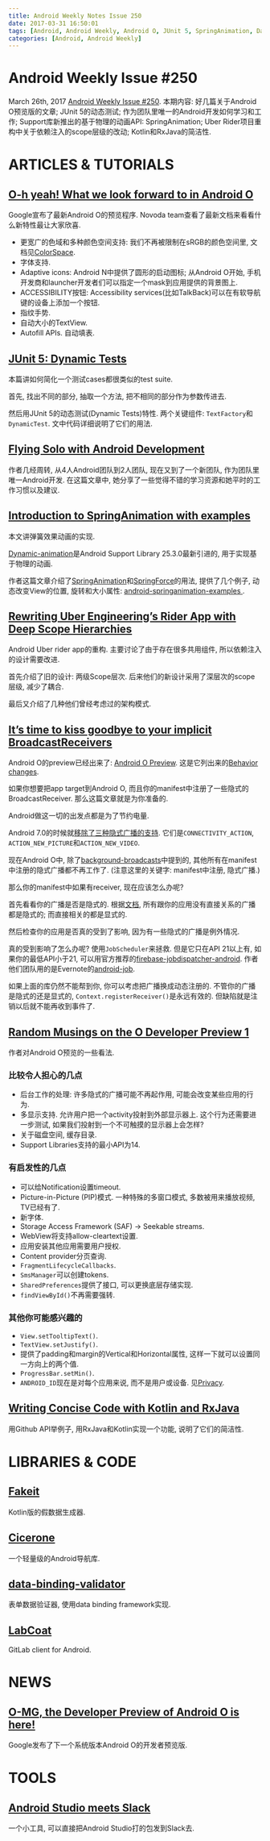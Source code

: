 ```yaml
---
title: Android Weekly Notes Issue 250
date: 2017-03-31 16:50:01
tags: [Android, Android Weekly, Android O, JUnit 5, SpringAnimation, Dagger, Injection, BroadcastReceiver, Kotlin, RxJava]
categories: [Android, Android Weekly]
---
```



# Android Weekly Issue #250
March 26th, 2017
[Android Weekly Issue #250](http://androidweekly.net/issues/issue-250).
本期内容: 好几篇关于Android O预览版的文章; JUnit 5的动态测试; 作为团队里唯一的Android开发如何学习和工作; Support库新推出的基于物理的动画API: SpringAnimation; Uber Rider项目重构中关于依赖注入的scope层级的改动; Kotlin和RxJava的简洁性.

<!-- more -->

# ARTICLES & TUTORIALS
## [O-h yeah! What we look forward to in Android O](https://www.novoda.com/blog/o-h-yeah-what-we-look-forward-to-in-android-o/)
Google宣布了最新Android O的预览程序. Novoda team查看了最新文档来看看什么新特性最让大家欣喜.

- 更宽广的色域和多种颜色空间支持: 
我们不再被限制在sRGB的颜色空间里, 文档见[ColorSpace](https://developer.android.com/reference/android/graphics/ColorSpace.html).
- 字体支持.
- Adaptive icons: Android N中提供了圆形的启动图标; 从Android O开始, 手机开发商和launcher开发者们可以指定一个mask到应用提供的背景图上.
- ACCESSIBILITY按钮: Accessibility services(比如TalkBack)可以在有软导航键的设备上添加一个按钮.
- 指纹手势.
- 自动大小的TextView.
- Autofill APIs. 自动填表.


## [JUnit 5: Dynamic Tests](https://blog.stylingandroid.com/junit-5-dynamic-tests/)
本篇讲如何简化一个测试cases都很类似的test suite.

首先, 找出不同的部分, 抽取一个方法, 把不相同的部分作为参数传进去.

然后用JUnit 5的动态测试(Dynamic Tests)特性.
两个关键组件: `TextFactory`和`DynamicTest`.
文中代码详细说明了它们的用法.

## [Flying Solo with Android Development](https://hackernoon.com/flying-solo-with-android-development-c52d911b62bf?gi=c13f45395440#.bdab0pxgy)
作者几经周转, 从4人Android团队到2人团队, 现在又到了一个新团队, 作为团队里唯一Android开发. 在这篇文章中, 她分享了一些觉得不错的学习资源和她平时的工作习惯以及建议.


## [Introduction to SpringAnimation with examples](https://www.thedroidsonroids.com/blog/android/springanimation-examples/)
本文讲弹簧效果动画的实现.

[Dynamic-animation](https://developer.android.com/reference/android/support/animation/package-summary.html)是Android Support Library 25.3.0最新引进的, 用于实现基于物理的动画.

作者这篇文章介绍了[SpringAnimation](https://developer.android.com/reference/android/support/animation/SpringAnimation.html)和[SpringForce](https://developer.android.com/reference/android/support/animation/SpringForce.html)的用法, 提供了几个例子, 动态改变View的位置, 旋转和大小属性: [android-springanimation-examples
](https://github.com/AlexKrupa/android-springanimation-examples).


## [Rewriting Uber Engineering’s Rider App with Deep Scope Hierarchies](https://eng.uber.com/deep-scope-hierarchies/)
Android Uber rider app的重构.
主要讨论了由于存在很多共用组件, 所以依赖注入的设计需要改进.

首先介绍了旧的设计: 两级Scope层次.
后来他们的新设计采用了深层次的scope层级, 减少了耦合.

最后又介绍了几种他们曾经考虑过的架构模式.


## [It’s time to kiss goodbye to your implicit BroadcastReceivers](https://medium.com/@iiro.krankka/its-time-to-kiss-goodbye-to-your-implicit-broadcastreceivers-eefafd9f4f8a#.67j4153n6)
Android O的preview已经出来了: [Android O Preview](https://developer.android.com/preview/index.html). 这是它列出来的[Behavior changes](https://developer.android.com/preview/behavior-changes.html).

如果你想要把app target到Android O, 而且你的manifest中注册了一些隐式的BroadcastReceiver. 那么这篇文章就是为你准备的.

Android做这一切的出发点都是为了节约电量.

Android 7.0的时候就[移除了三种隐式广播的支持](https://developer.android.com/about/versions/nougat/android-7.0-changes.html#bg-opt). 它们是`CONNECTIVITY_ACTION`,  `ACTION_NEW_PICTURE`和`ACTION_NEW_VIDEO`.

现在Android O中, 除了[background-broadcasts](https://developer.android.com/preview/features/background-broadcasts.html)中提到的, 其他所有在manifest中注册的隐式广播都不再工作了. (注意这里的关键字: manifest中注册, 隐式广播.)

那么你的manifest中如果有receiver, 现在应该怎么办呢?

首先看看你的广播是否是隐式的. 根据[文档](https://developer.android.com/preview/features/background.html#broadcasts), 所有跟你的应用没有直接关系的广播都是隐式的; 而直接相关的都是显式的.

然后检查你的应用是否真的受到了影响, 因为有一些隐式的广播是例外情况.

真的受到影响了怎么办呢? 使用`JobScheduler`来拯救. 但是它只在API 21以上有, 如果你的最低API小于21, 可以用官方推荐的[firebase-jobdispatcher-android](https://github.com/firebase/firebase-jobdispatcher-android). 作者他们团队用的是Evernote的[android-job](https://github.com/evernote/android-job).


如果上面的库仍然不能帮到你, 你可以考虑把广播换成动态注册的.
不管你的广播是隐式的还是显式的, `Context.registerReceiver()`是永远有效的. 但缺陷就是注销以后就不能再收到事件了.


## [Random Musings on the O Developer Preview 1](https://commonsware.com/blog/2017/03/22/random-musings-o-developer-preview-1.html)
作者对Android O预览的一些看法.

### 比较令人担心的几点
- 后台工作的处理: 许多隐式的广播可能不再起作用, 可能会改变某些应用的行为.
- 多显示支持. 允许用户把一个activity投射到外部显示器上. 这个行为还需要进一步测试, 如果我们投射到一个不可触摸的显示器上会怎样?
- 关于磁盘空间, 缓存目录.
- Support Libraries支持的最小API为14.

### 有启发性的几点
- 可以给Notification设置timeout.
- Picture-in-Picture (PIP)模式. 一种特殊的多窗口模式, 多数被用来播放视频, TV已经有了.
- 新字体.
- Storage Access Framework (SAF) -> Seekable streams.
- WebView将支持allow-cleartext设置.
- 应用安装其他应用需要用户授权.
- Content provider分页查询.
- `FragmentLifecycleCallbacks`.
- `SmsManager`可以创建tokens.
- `SharedPreferences`提供了接口, 可以更换底层存储实现.
- `findViewById()`不再需要强转.

### 其他你可能感兴趣的
- `View.setTooltipText()`.
- `TextView.setJustify()`.
- 提供了padding和margin的Vertical和Horizontal属性, 这样一下就可以设置同一方向上的两个值.
- `ProgressBar.setMin()`.
- `ANDROID_ID`现在是对每个应用来说, 而不是用户或设备. 见[Privacy](https://developer.android.com/preview/behavior-changes.html#privacy-all).


## [Writing Concise Code with Kotlin and RxJava](https://pspdfkit.com/blog/2017/writing-concise-code-with-kotlin-and-rxjava/)
用Github API举例子, 用RxJava和Kotlin实现一个功能, 说明了它们的简洁性.

# LIBRARIES & CODE
## [Fakeit](https://github.com/moove-it/fakeit)
Kotlin版的假数据生成器.

## [Cicerone](https://github.com/terrakok/Cicerone)
一个轻量级的Android导航库.

## [data-binding-validator](https://github.com/Ilhasoft/data-binding-validator)
表单数据验证器, 使用data binding framework实现.

## [LabCoat](https://github.com/Commit451/LabCoat)
GitLab client for Android.


# NEWS
## [O-MG, the Developer Preview of Android O is here!](https://android-developers.googleblog.com/2017/03/first-preview-of-android-o.html)
Google发布了下一个系统版本Android O的开发者预览版.


# TOOLS
## [Android Studio meets Slack](https://instapk.com/)
一个小工具, 可以直接把Android Studio打的包发到Slack去.
